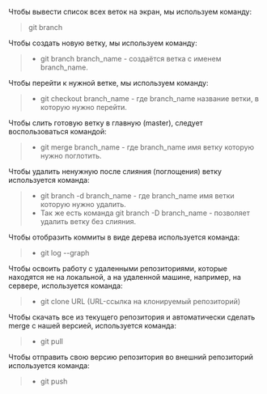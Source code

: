 Чтобы вывести список всех веток на экран, мы используем команду:
> git branch

Чтобы создать новую ветку, мы используем команду:
>* git branch branch_name - создаётся ветка с именем branch_name.

Чтобы перейти к нужной ветке, мы используем команду:
>* git checkout branch_name - где branch_name название ветки, в которую нужно перейти.

Чтобы слить готовую ветку в главную (master), следует воспользоваться командой:

>* git merge branch_name - где branch_name имя ветку которую нужно поглотить.

Чтобы удалить ненужную после слияния (поглощения) ветку используется команда:
>* git branch -d branch_name - где branch_name имя ветки которую нужно удалить.
>* Так же есть команда git branch -D branch_name - позволяет удалить ветку без слияния.

Чтобы отобразить коммиты в виде дерева используется команда:
>* git log --graph

Чтобы освоить работу с удаленными репозиториями, которые находятся не на локальной, а на удаленной машине, например, на сервере, используется команда:
>* git clone URL (URL-ссылка на клонируемый репозиторий)

Чтобы скачать все из текущего репозитория и автоматически сделать merge с нашей версией, используется команда:
>* git pull

Чтобы  отправить свою версию репозитория во внешний репозиторий используется команда:
>* git push